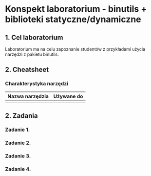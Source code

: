 # Konspekt laboratorium - binutils + biblioteki statyczne/dynamiczne

## 1. Cel laboratorium
Laboratorium ma na celu zapoznanie studentów z przykładami użycia narzędzi z
pakietu binutils.

## 2. Cheatsheet

### Charakterystyka narzędzi

| Nazwa narzędzia | Używane do |
|:----------------|:-----------|
|                 |            |

## 2. Zadania

### Zadanie 1.

### Zadanie 2.

### Zadanie 3.

### Zadanie 4.

